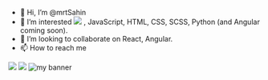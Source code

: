 - 👋 Hi, I’m @mrtSahin
- 👀 I’m interested ![](https://img.shields.io/badge/Code-React-informational?style=flat&logo=react&color=61DAFB) , JavaScript, HTML, CSS, SCSS, Python (and Angular coming soon).
- 💞️ I’m looking to collaborate on React, Angular.
- 📫 How to reach me 

<img src="https://github-readme-stats.vercel.app/api?username=mrtSahin&include_all_commits=true&show_icons=true&theme=radical">
<img src="https://github-readme-stats.vercel.app/api/top-langs/?username=mrtSahin&layout=compact">
<img width=”200" height=”200" src=”https://user-images.githubusercontent.com/75753187/123358567-aac7b900-d539-11eb-8275-0b380264bb4c.png" alt='my banner'>

